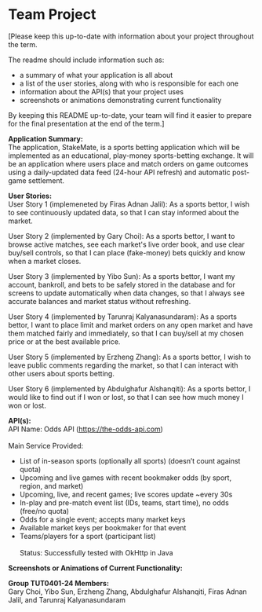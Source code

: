 # Team Project

[Please keep this up-to-date with information about your project throughout the term.

The readme should include information such as:
- a summary of what your application is all about
- a list of the user stories, along with who is responsible for each one
- information about the API(s) that your project uses 
- screenshots or animations demonstrating current functionality

By keeping this README up-to-date,
your team will find it easier to prepare for the final presentation
at the end of the term.]

**Application Summary:**<br>
The application, StakeMate, is a sports betting application which will be implemented as an educational, play-money sports-betting exchange. It will be an application where users place and match orders on game outcomes using a daily-updated data feed (24-hour API refresh) and automatic post-game settlement.

**User Stories:**<br>
User Story 1 (implemeneted by Firas Adnan Jalil): As a sports bettor, I wish to see continuously updated data, so that I can stay informed about the market.

User Story 2 (implemented by Gary Choi): As a sports bettor, I want to browse active matches, see each market's live order book, and use clear buy/sell controls, so that I can place (fake-money) bets quickly and know when a market closes.

User Story 3 (implemented by Yibo Sun): As a sports bettor, I want my account, bankroll, and bets to be safely stored in the database and for screens to update automatically when data changes, so that I always see accurate balances and market status without refreshing.

User Story 4 (implemented by Tarunraj Kalyanasundaram): As a sports bettor, I want to place limit and market orders on any open market and have them matched fairly and immediately, so that I can buy/sell at my chosen price or at the best available price.

User Story 5 (implemented by Erzheng Zhang): As a sports bettor, I wish to leave public comments regarding the market, so that I can interact with other users about sports betting.

User Story 6 (implemented by Abdulghafur Alshanqiti): As a sports bettor, I would like to find out if I won or lost, so that I can see how much money I won or lost.

**API(s):**<br>
API Name: Odds API (https://the-odds-api.com)<br><br>
Main Service Provided:<br>
- List of in-season sports (optionally all sports) (doesn’t count against quota)<br>
- Upcoming and live games with recent bookmaker odds (by sport, region, and market)<br>
- Upcoming, live, and recent games; live scores update ~every 30s<br>
- In-play and pre-match event list (IDs, teams, start time), no odds (free/no quota)<br>
- Odds for a single event; accepts many market keys<br>
- Available market keys per bookmaker for that event<br>
- Teams/players for a sport (participant list)<br><br>
Status: Successfully tested with OkHttp in Java

**Screenshots or Animations of Current Functionality:**


**Group TUT0401-24 Members:**<br>
Gary Choi, Yibo Sun, Erzheng Zhang, Abdulghafur Alshanqiti, Firas Adnan Jalil, and Tarunraj Kalyanasundaram
